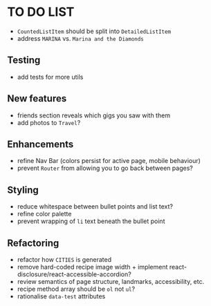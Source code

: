 # TO DO LIST

- `CountedListItem` should be split into `DetailedListItem`
- address `MARINA` vs. `Marina and the Diamonds`

## Testing

- add tests for more utils

## New features

- friends section reveals which gigs you saw with them
- add photos to `Travel`?

## Enhancements

- refine Nav Bar (colors persist for active page, mobile behaviour)
- prevent `Router` from allowing you to go back between pages?

## Styling

- reduce whitespace between bullet points and list text?
- refine color palette
- prevent wrapping of `li` text beneath the bullet point

## Refactoring

- refactor how `CITIES` is generated
- remove hard-coded recipe image width + implement react-disclosure/react-accessible-accordion?
- review semantics of page structure, landmarks, accessibility, etc.
- recipe method array should be `ol` not `ul`?
- rationalise `data-test` attributes
